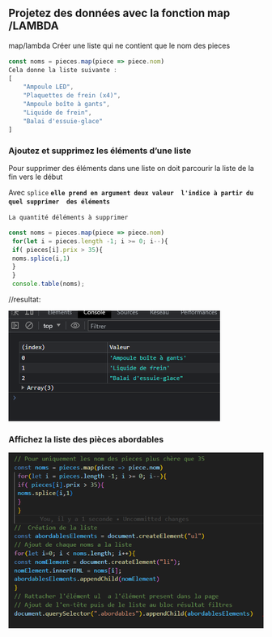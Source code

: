 ## Projetez des données avec la fonction map /LAMBDA

 map/lambda Créer une liste qui ne contient que le nom des pieces

```js
const noms = pieces.map(piece => piece.nom) 
Cela donne la liste suivante :
[
    "Ampoule LED",
    "Plaquettes de frein (x4)",
    "Ampoule boîte à gants",
    "Liquide de frein",
    "Balai d'essuie-glace"
]
```

### Ajoutez et supprimez les éléments d’une liste

 Pour supprimer des éléments dans une liste on doit parcourir la liste de la fin vers le début

Avec `splice` **`elle prend en argument deux valeur  l'indice à partir du quel supprimer  des éléments`**

`La quantité déléments à supprimer`

```js
const noms = pieces.map(piece => piece.nom)
 for(let i = pieces.length -1; i >= 0; i--){
 if( pieces[i].prix > 35){
 noms.splice(i,1)
 }
 }
 console.table(noms);


```

//resultat:

![1687845957034](image/Tuto-P2C2/1687845957034.png)

### Affichez la liste des pièces abordables

![1687847349860](image/Tuto-P2C2/1687847349860.png)
